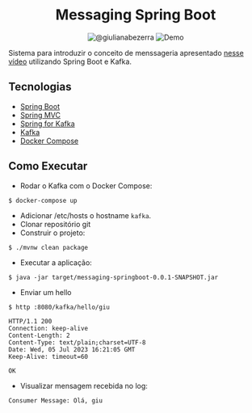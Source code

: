 <h1 align="center">
  Messaging Spring Boot
</h1>

<p align="center">
 <img src="https://img.shields.io/static/v1?label=Youtube&message=@giulianabezerra&color=8257E5&labelColor=000000" alt="@giulianabezerra" />
 <img src="https://img.shields.io/static/v1?label=Tipo&message=Desafio&color=8257E5&labelColor=000000" alt="Demo" />
</p>

Sistema para introduzir o conceito de menssageria apresentado [nesse vídeo](https://youtu.be/97TF2xZgAhU) utilizando Spring Boot e Kafka.

## Tecnologias
 
- [Spring Boot](https://spring.io/projects/spring-boot)
- [Spring MVC](https://docs.spring.io/spring-framework/reference/web/webmvc.html)
- [Spring for Kafka](https://docs.spring.io/spring-kafka/reference/html/)
- [Kafka](https://kafka.apache.org)
- [Docker Compose](https://docs.docker.com/compose/)

## Como Executar

- Rodar o Kafka com o Docker Compose:
```
$ docker-compose up
```

- Adicionar /etc/hosts o hostname `kafka`.
- Clonar repositório git
- Construir o projeto:
```
$ ./mvnw clean package
```
- Executar a aplicação:
```
$ java -jar target/messaging-springboot-0.0.1-SNAPSHOT.jar
```

- Enviar um hello
```
$ http :8080/kafka/hello/giu

HTTP/1.1 200
Connection: keep-alive
Content-Length: 2
Content-Type: text/plain;charset=UTF-8
Date: Wed, 05 Jul 2023 16:21:05 GMT
Keep-Alive: timeout=60

OK
```

- Visualizar mensagem recebida no log:
```
Consumer Message: Olá, giu
```